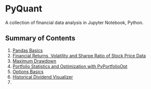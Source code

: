 # PyQuant

A collection of financial data analysis in Jupyter Notebook, Python.

## Summary of Contents

1. [Pandas Basics](01_Pandas_Basics.ipynb)
2. [Financial Returns, Volatility and Sharpe Ratio of Stock Price Data](02_Returns_Volatility_Sharpe_Ratio_Stock_Data.ipynb)
3. [Maximum Drawdown](03_Maximum_Drawdown_MDD.ipynb)
4. [Portfolio Statistics and Optimization with PyPortfolioOpt](04_Portfolio_Statistics_Optimization_with_PyPortfolioOpt.ipynb)
5. [Options Basics](05_Options_Basics.ipynb)
6. [Historical Dividend Visualizer](06_Historical_Dividend_Visualizer.ipynb)
7. 
